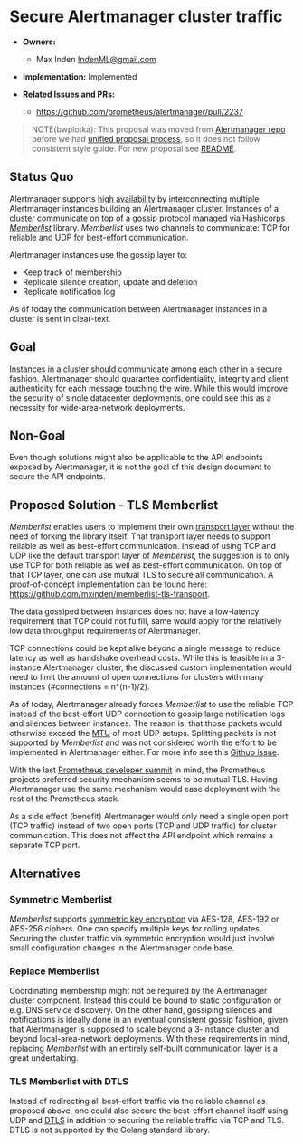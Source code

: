# Secure Alertmanager cluster traffic

* **Owners:**
  * Max Inden IndenML@gmail.com

* **Implementation:** Implemented

* **Related Issues and PRs:**
  * https://github.com/prometheus/alertmanager/pull/2237

> NOTE(bwplotka): This proposal was moved from [Alertmanager repo](https://github.com/prometheus/alertmanager/blob/6ef6e6868dbeb7984d2d577dd4bf75c65bf1904f/doc/design/secure-cluster-traffic.md) before we had [unified proposal process](0001-proposal-process.md), so it does not follow consistent style guide. For new proposal see [README](/README.md).

## Status Quo

Alertmanager supports [high
availability](https://github.com/prometheus/alertmanager/blob/master/README.md#high-availability)
by interconnecting multiple Alertmanager instances building an Alertmanager
cluster. Instances of a cluster communicate on top of a gossip protocol managed
via Hashicorps [*Memberlist*](https://github.com/hashicorp/memberlist) library.
*Memberlist* uses two channels to communicate: TCP for reliable and UDP for
best-effort communication.

Alertmanager instances use the gossip layer to:

- Keep track of membership
- Replicate silence creation, update and deletion
- Replicate notification log

As of today the communication between Alertmanager instances in a cluster is
sent in clear-text.

## Goal

Instances in a cluster should communicate among each other in a secure fashion.
Alertmanager should guarantee confidentiality, integrity and client authenticity
for each message touching the wire. While this would improve the security of
single datacenter deployments, one could see this as a necessity for
wide-area-network deployments.

## Non-Goal

Even though solutions might also be applicable to the API endpoints exposed by
Alertmanager, it is not the goal of this design document to secure the API
endpoints.

## Proposed Solution - TLS Memberlist

*Memberlist* enables users to implement their own [transport
layer](https://godoc.org/github.com/hashicorp/memberlist#Transport) without the
need of forking the library itself. That transport layer needs to support
reliable as well as best-effort communication. Instead of using TCP and UDP like
the default transport layer of *Memberlist*, the suggestion is to only use TCP
for both reliable as well as best-effort communication. On top of that TCP
layer, one can use mutual TLS to secure all communication. A proof-of-concept
implementation can be found here:
https://github.com/mxinden/memberlist-tls-transport.

The data gossiped between instances does not have a low-latency requirement that
TCP could not fulfill, same would apply for the relatively low data throughput
requirements of Alertmanager.

TCP connections could be kept alive beyond a single message to reduce latency as
well as handshake overhead costs. While this is feasible in a 3-instance
Alertmanager cluster, the discussed custom implementation would need to limit
the amount of open connections for clusters with many instances (#connections =
n*(n-1)/2).

As of today, Alertmanager already forces *Memberlist* to use the reliable TCP
instead of the best-effort UDP connection to gossip large notification logs and
silences between instances. The reason is, that those packets would otherwise
exceed the [MTU](https://en.wikipedia.org/wiki/Maximum_transmission_unit) of
most UDP setups. Splitting packets is not supported by *Memberlist* and was not
considered worth the effort to be implemented in Alertmanager either. For more
info see this [Github
issue](https://github.com/prometheus/alertmanager/issues/1412).

With the last [Prometheus developer
summit](https://docs.google.com/document/d/1-C5PycocOZEVIPrmM1hn8fBelShqtqiAmFptoG4yK70/edit)
in mind, the Prometheus projects preferred security mechanism seems to be mutual
TLS. Having Alertmanager use the same mechanism would ease deployment with the
rest of the Prometheus stack.

As a side effect (benefit) Alertmanager would only need a single open port (TCP
traffic) instead of two open ports (TCP and UDP traffic) for cluster
communication. This does not affect the API endpoint which remains a separate
TCP port.

## Alternatives

### Symmetric Memberlist

*Memberlist* supports [symmetric key
encryption](https://godoc.org/github.com/hashicorp/memberlist#Keyring) via
AES-128, AES-192 or AES-256 ciphers. One can specify multiple keys for rolling
updates. Securing the cluster traffic via symmetric encryption would just
involve small configuration changes in the Alertmanager code base.

### Replace Memberlist

Coordinating membership might not be required by the Alertmanager cluster
component. Instead this could be bound to static configuration or e.g. DNS
service discovery. On the other hand, gossiping silences and notifications is
ideally done in an eventual consistent gossip fashion, given that Alertmanager
is supposed to scale beyond a 3-instance cluster and beyond local-area-network
deployments. With these requirements in mind, replacing *Memberlist* with an
entirely self-built communication layer is a great undertaking.

### TLS Memberlist with DTLS

Instead of redirecting all best-effort traffic via the reliable channel as
proposed above, one could also secure the best-effort channel itself using UDP
and [DTLS](https://en.wikipedia.org/wiki/Datagram_Transport_Layer_Security) in
addition to securing the reliable traffic via TCP and TLS. DTLS is not supported
by the Golang standard library.

